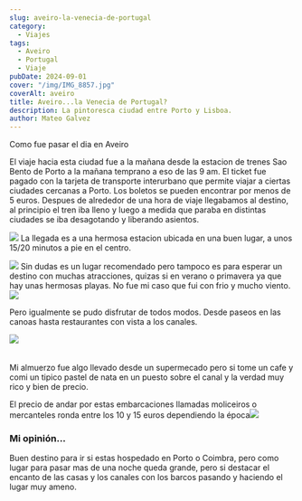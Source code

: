 ```yaml
---
slug: aveiro-la-venecia-de-portugal
category:
  - Viajes
tags:
  - Aveiro
  - Portugal
  - Viaje
pubDate: 2024-09-01
cover: "/img/IMG_8857.jpg"
coverAlt: aveiro
title: Aveiro...la Venecia de Portugal?
description: La pintoresca ciudad entre Porto y Lisboa.
author: Mateo Galvez
---
```


Como fue pasar el dia en Aveiro

El viaje hacia esta ciudad fue a la mañana desde la estacion de trenes Sao Bento de Porto a la mañana temprano a eso de las 9 am.
El ticket fue pagado con la tarjeta de transporte interurbano que permite viajar a ciertas ciudades cercanas a Porto. Los boletos se pueden encontrar por menos de 5 euros.
Despues de alrededor de una hora de viaje llegabamos al destino, al principio el tren iba lleno y luego a medida que paraba en distintas ciudades se iba desagotando y liberando asientos.

![](/img/IMG_8863.jpg)
La llegada es a una hermosa estacion ubicada en una buen lugar, a unos 15/20 minutos a pie en el centro.

 ![](/img/IMG_8859.jpg) 
Sin dudas es un lugar recomendado pero tampoco es para esperar un destino con muchas atracciones, quizas si en verano o primavera ya que hay unas hermosas playas. No fue mi caso que fui con frio y mucho viento.
![](/img/IMG_8861.jpg)

Pero igualmente se pudo disfrutar de todos modos.
Desde paseos en las canoas hasta restaurantes con vista a los canales.

![](/img/IMG_8854.jpg)
                                                                                                                                    

Mi almuerzo fue algo llevado desde un supermecado pero si tome un cafe y comi un tipico pastel de nata en un puesto sobre el canal y la verdad muy rico y bien de precio. 

El precio de andar por estas embarcaciones llamadas moliceiros o mercanteles ronda entre los 10 y 15 euros dependiendo la época![](/img/IMG_8855.jpg)

### Mi opinión...

Buen destino para ir si estas hospedado en Porto o Coimbra, pero como lugar para pasar mas de una noche queda grande, pero si destacar el encanto de las casas y los canales con los barcos pasando y haciendo el lugar muy ameno.
